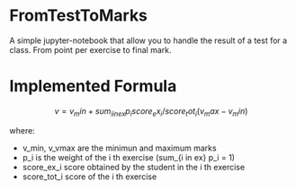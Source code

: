# FromTestToMarks
A simple jupyter-notebook that allow you to handle the result of a test for a class. From point per exercise to final mark.

# Implemented Formula
```math
v = v_min + sum_{i in ex} p_i score_ex_i/score_tot_i (v_max- v_min)
```
where:
  * v_min, v_vmax are the minimun and maximum marks
  * p_i is the weight of the i th exercise (sum_{i in ex} p_i = 1)
  * score_ex_i score obtained by the student in the i th exercise
  * score_tot_i score of the i th exercise

